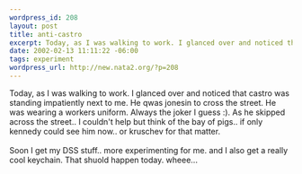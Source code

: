 ```yaml
--- 
wordpress_id: 208
layout: post
title: anti-castro
excerpt: Today, as I was walking to work. I glanced over and noticed that castro was standing impatiently next to me. He qwas jonesin to cross the street. He was wearing a workers uniform. Always the joker I guess :). As he skipped across the street.. I couldn't help but think of the bay of pigs.. if only kennedy could see him now.. or kruschev for that matter.Soon I get my DSS stuff.. more exp...
date: 2002-02-13 11:11:22 -06:00
tags: experiment
wordpress_url: http://new.nata2.org/?p=208
---
```

Today, as I was walking to work. I glanced over and noticed that castro was standing impatiently next to me. He qwas jonesin to cross the street. He was wearing a workers uniform. Always the joker I guess :). As he skipped across the street.. I couldn't help but think of the bay of pigs.. if only kennedy could see him now.. or kruschev for that matter.<br/><br/>Soon I get my DSS stuff.. more experimenting for me. and I also get a really cool keychain. That shuold happen today. wheee...
